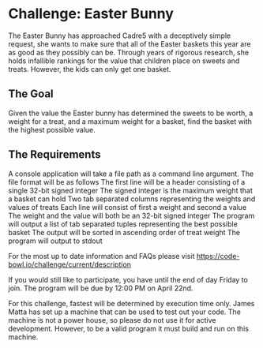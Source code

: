 # Challenge: Easter Bunny
 
The Easter Bunny has approached Cadre5 with a deceptively simple request, she wants to make sure that all of the Easter baskets this year are as good as they possibly can be. Through years of rigorous research, she holds infallible rankings for the value that children place on sweets and treats. However, the kids can only get one basket. 

## The Goal
Given the value the Easter bunny has determined the sweets to be worth, a weight for a treat, and a maximum weight for a basket, find the basket with the highest possible value. 

## The Requirements
A console application will take a file path as a command line argument. The file format will be as follows
The first line will be a header consisting of a single 32-bit signed integer
The signed integer is the maximum weight that a basket can hold
Two tab separated columns representing the weights and values of treats
Each line will consist of first a weight and second a value
The weight and the value will both be an 32-bit signed integer
The program will output a list of tab separated tuples representing the best possible basket
The output will be sorted in ascending order of treat weight
The program will output to stdout

For the most up to date information and FAQs please visit https://code-bowl.io/challenge/current/description

If you would still like to participate, you have until the end of day Friday to join. The program will be due by 12:00 PM on April 22nd. 

For this challenge, fastest will be determined by execution time only. James Matta has set up a machine that can be used to test out your code. The machine is not a power house, so please do not use it for active development. However, to be a valid program it must build and run on this machine.
